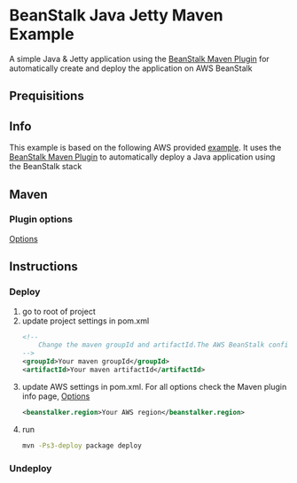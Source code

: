 # BeanStalk Java Jetty Maven Example

A simple Java & Jetty application using the [BeanStalk Maven Plugin](http://beanstalker.ingenieux.com.br/beanstalk-maven-plugin/) for automatically create and deploy the application on AWS BeanStalk

## Prequisitions

## Info

This example is based on the following AWS provided [example](https://aws.amazon.com/blogs/developer/deploying-java-applications-on-elastic-beanstalk-from-maven/).
It uses the [BeanStalk Maven Plugin](http://beanstalker.ingenieux.com.br/beanstalk-maven-plugin/) to automatically deploy a Java application using the BeanStalk stack

## Maven

### Plugin options

[Options](http://beanstalker.ingenieux.com.br/beanstalk-maven-plugin/plugin-info.html)

## Instructions

### Deploy

1. go to root of project
2. update project settings in pom.xml 
    ```xml
    <!-- 
        Change the maven groupId and artifactId.The AWS BeanStalk config is derived from the artifactId.
    -->
    <groupId>Your maven groupId</groupId>
    <artifactId>Your maven artifactId</artifactId>
    ```
3. update AWS settings in pom.xml. For all options check the Maven plugin info page, [Options](http://beanstalker.ingenieux.com.br/beanstalk-maven-plugin/plugin-info.html)
    ```xml
    <beanstalker.region>Your AWS region</beanstalker.region>
    ```
4. run
    ```bash
    mvn -Ps3-deploy package deploy
    ```

### Undeploy

